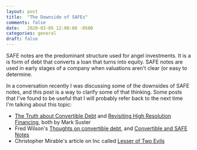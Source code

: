 ```yaml
---
layout: post
title:  "The Downside of SAFEs"
comments: false
date:   2020-03-05 12:00:00 -0500
categories: general
draft: false
---
```


SAFE notes are the predominant structure used for angel investments. It is a is form of debt that converts a loan that turns into equity. SAFE notes are used in early stages of a company when valuations aren't clear (or easy to determine.

In a conversation recently I was discussing some of the downsides of SAFE notes, and this post is a way to clarify some of that thinking. Some posts that I've found to be useful that I will probably refer back to the next time I'm talking about this topic:

* [The Truth about Convertible Debt](https://bothsidesofthetable.com/the-truth-about-convertible-debt-at-startups-and-the-hidden-terms-you-didn-t-understand-9fccf6854dee) and [Revisiting High Resolution Financing](https://bothsidesofthetable.com/revisiting-paul-graham-s-high-resolution-financing-406e92622bd7), both by Mark Suster
* Fred Wilson's [Thoughts on convertible debt](https://avc.com/2010/08/some-thoughts-on-convertible-debt/), and [Convertible and SAFE Notes](https://avc.com/2017/03/convertible-and-safe-notes/)
* Christopher Mirable's article on Inc called [Lesser of Two Evils](https://www.inc.com/christopher-mirabile/lesser-of-two-evils-convertible-debt-or-priced-round.html)